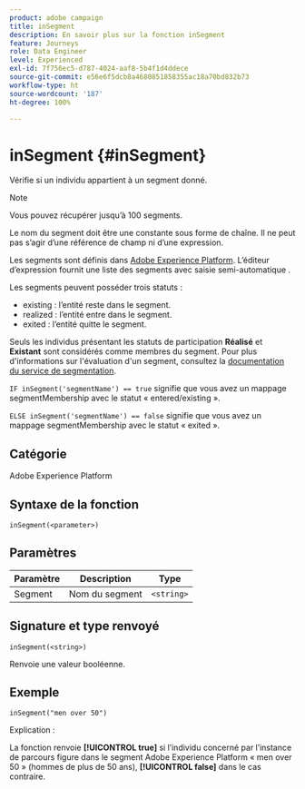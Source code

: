 ```yaml
---
product: adobe campaign
title: inSegment
description: En savoir plus sur la fonction inSegment
feature: Journeys
role: Data Engineer
level: Experienced
exl-id: 7f756ec5-d787-4024-aaf8-5b4f1d4ddece
source-git-commit: e56e6f5dcb8a4680851858355ac18a70bd832b73
workflow-type: ht
source-wordcount: '187'
ht-degree: 100%

---
```


# inSegment {#inSegment}

Vérifie si un individu appartient à un segment donné.

>[!NOTE]
>
>Vous pouvez récupérer jusqu’à 100 segments.

Le nom du segment doit être une constante sous forme de chaîne. Il ne peut pas s’agir d’une référence de champ ni d’une expression.

Les segments sont définis dans [Adobe Experience Platform](https://platform.adobe.com/segment/overview). L’éditeur d’expression fournit une liste des segments avec saisie semi-automatique .

Les segments peuvent posséder trois statuts :

* existing : lʼentité reste dans le segment.
* realized : lʼentité entre dans le segment.
* exited : lʼentité quitte le segment.

Seuls les individus présentant les statuts de participation **Réalisé** et **Existant** sont considérés comme membres du segment. Pour plus d&#39;informations sur l&#39;évaluation d&#39;un segment, consultez la [documentation du service de segmentation](https://experienceleague.adobe.com/docs/experience-platform/segmentation/tutorials/evaluate-a-segment.html?lang=fr#interpret-segment-results).

`IF inSegment('segmentName') == true` signifie que vous avez un mappage segmentMembership avec le statut « entered/existing ».

`ELSE inSegment('segmentName') == false` signifie que vous avez un mappage segmentMembership avec le statut « exited ».

## Catégorie

Adobe Experience Platform

## Syntaxe de la fonction

`inSegment(<parameter>)`

## Paramètres

| Paramètre | Description | Type |
|--- |--- |--- |
| Segment | Nom du segment | `<string>` |

## Signature et type renvoyé

`inSegment(<string>)`

Renvoie une valeur booléenne.

## Exemple

`inSegment("men over 50")`

Explication :

La fonction renvoie **[!UICONTROL true]** si l’individu concerné par l’instance de parcours figure dans le segment Adobe Experience Platform « men over 50 » (hommes de plus de 50 ans), **[!UICONTROL false]** dans le cas contraire.
